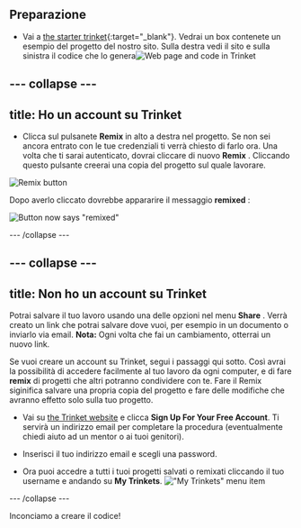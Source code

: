 ## Preparazione

- Vai a [the starter trinket](http://dojo.soy/se-html1-start){:target="_blank"}. Vedrai un box contenete un esempio del progetto del nostro sito. Sulla destra vedi il sito e sulla sinistra il codice che lo genera![Web page and code in Trinket](images/tktHTMLStartingPoint.png)


--- collapse ---
---
title: Ho un account su Trinket
---

- Clicca sul pulsanete **Remix** in alto a destra nel progetto. Se non sei ancora entrato con le tue credenziali ti verrà chiesto di farlo ora. Una volta che ti sarai autenticato, dovrai cliccare di nuovo **Remix** . Cliccando questo pulsante creerai una copia del progetto sul quale lavorare. 

![Remix button](images/tktRemixButtonArrow.png)

Dopo averlo cliccato dovrebbe appararire il messaggio **remixed** :

![Button now says "remixed"](images/tktRemixedSmall.png)

--- /collapse ---

--- collapse ---
---
title: Non ho un account su Trinket
---

Potrai salvare il tuo lavoro usando una delle opzioni nel menu **Share** . Verrà creato un link che potrai salvare dove vuoi, per esempio in un documento o inviarlo via email.
**Nota:** Ogni volta che fai un cambiamento, otterrai un nuovo link.

Se vuoi creare un account su Trinket, segui i passaggi qui sotto. Così avrai la possibilità di accedere facilmente al tuo lavoro da ogni computer, e di fare **remix** di progetti che altri potranno condividere con te. Fare il Remix siginifica salvare una propria copia del progetto e fare delle modifiche che avranno effetto solo sulla tuo progetto.

- Vai su [the Trinket website](http://dojo.soy/trinket) e clicca **Sign Up For Your Free Account**. Ti servirà un indirizzo email per completare la procedura (eventualmente chiedi aiuto ad un mentor o ai tuoi genitori). 

- Inserisci il tuo indirizzo email e scegli una password.

- Ora puoi accedre a tutti i tuoi progetti salvati o remixati cliccando il tuo username e andando su **My Trinkets**.
!["My Trinkets" menu item](images/MyTrinketsMenuWide.png)

--- /collapse ---

Inconciamo a creare il codice!


